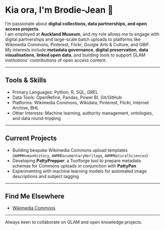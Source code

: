 # Kia ora, I'm Brodie-Jean 👾

I’m passionate about **digital collections, data partnerships, and open access projects**.  
I am employed at **Auckland Museum**, and my role allows me to engage with digital partnerships and large-scale batch uploads to platforms like Wikimedia Commons, Pinterest, Flickr, Google Arts & Culture, and GBIF.  
My interests include **metadata governance**, **digital preservation**, **data visualisations**, **linked open data**, and building tools to support GLAM institutions' contributions of open access content.  

---

## Tools & Skills
- Primary Languages: Python, R, SQL, GREL  
- Data Tools: OpenRefine, Pandas, Power BI, Git/GitHub  
- Platforms: Wikimedia Commons, Wikidata, Pinterest, Flickr, Internet Archive, BHL  
- Other Interests: Machine learning, authority management, ontologies, and data round-tripping

---

## Current Projects
- Building bespoke Wikimedia Commons upload templates (`AWMMHumanHistory`, `AWMMDocumentaryHeritage`, `AWMMNaturalSciences`)  
- Developing **PattyPrepper**: a Toolforge tool to prepare metadata schemas for Commons uploads in conjunction with **PattyPan** 
- Experimenting with machine learning models for automated image descriptions and subject tagging  

---

## Find Me Elsewhere
- [Wikimedia Commons](https://commons.wikimedia.org/wiki/User:Dactylantha)  

---

Always keen to collaborate on GLAM and open knowledge projects.
